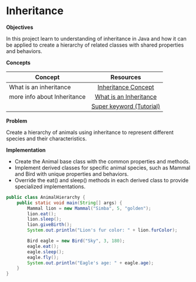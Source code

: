# Inheritance


**Objectives**

In this project learn to understanding of inheritance in Java and how it can be applied to create a hierarchy of related classes with shared properties and behaviors.

**Concepts**

| Concept   |      Resources      |
|----------|:-------------:|
|What is an inheritance|[Inheritance Concept](https://github.com/nourabyte/oop-learn/tree/main/02-inheritance) |
|more info about Inheritance |    [What is an Inheritance](https://dev.java/learn/inheritance/what-is-inheritance/)  |
||[Super keyword (Tutorial)](https://www.youtube.com/watch?v=Qb_NUn0TSAU)|


**Problem**

Create a hierarchy of animals using inheritance to represent different species and their characteristics.

**Implementation**
* Create the Animal base class with the common properties and methods.
* Implement derived classes for specific animal species, such as Mammal and Bird with unique properties and behaviors.
* Override the eat() and sleep() methods in each derived class to provide specialized implementations.
  
```Java
public class AnimalHierarchy {
    public static void main(String[] args) {
        Mammal lion = new Mammal("Simba", 5, "golden");
        lion.eat();  
        lion.sleep(); 
        lion.giveBirth();  
        System.out.println("Lion's fur color: " + lion.furColor);  

        Bird eagle = new Bird("Sky", 3, 180);
        eagle.eat();  
        eagle.sleep();
        eagle.fly();  
        System.out.println("Eagle's age: " + eagle.age);  
    }
}

```


